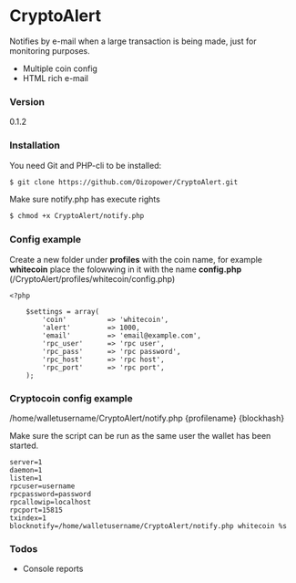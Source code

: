 # CryptoAlert

Notifies by e-mail when a large transaction is being made, just for monitoring purposes.

  - Multiple coin config
  - HTML rich e-mail

### Version
0.1.2

### Installation

You need Git and PHP-cli to be installed:

```sh
$ git clone https://github.com/Oizopower/CryptoAlert.git
```

Make sure notify.php has execute rights
```sh
$ chmod +x CryptoAlert/notify.php
```


### Config example

Create a new folder under **profiles** with the coin name, for example **whitecoin** place the folowwing in it with the name **config.php** (/CryptoAlert/profiles/whitecoin/config.php)

```
<?php

    $settings = array(
        'coin'          => 'whitecoin',
        'alert'         => 1000,
        'email'         => 'email@example.com',
        'rpc_user'      => 'rpc user',
        'rpc_pass'      => 'rpc password',
        'rpc_host'      => 'rpc host',
        'rpc_port'      => 'rpc port',
    );
```
### Cryptocoin config example
/home/walletusername/CryptoAlert/notify.php {profilename} {blockhash}

Make sure the script can be run as the same user the wallet has been started.
```
server=1
daemon=1
listen=1
rpcuser=username
rpcpassword=password
rpcallowip=localhost
rpcport=15815
txindex=1
blocknotify=/home/walletusername/CryptoAlert/notify.php whitecoin %s 
```

### Todos

 - Console reports

